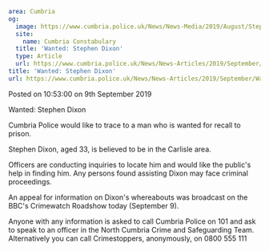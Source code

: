 ```yaml
area: Cumbria
og:
  image: https://www.cumbria.police.uk/News/News-Media/2019/August/Stephen-Dixonjpg-Cropped-380x240.jpg
  site:
    name: Cumbria Constabulary
  title: 'Wanted: Stephen Dixon'
  type: Article
  url: https://www.cumbria.police.uk/News/News-Articles/2019/September/Wanted-Stephen-Dixon.aspx
title: 'Wanted: Stephen Dixon'
url: https://www.cumbria.police.uk/News/News-Articles/2019/September/Wanted-Stephen-Dixon.aspx
```

Posted on 10:53:00 on 9th September 2019

Wanted: Stephen Dixon

Cumbria Police would like to trace to a man who is wanted for recall to prison.

Stephen Dixon, aged 33, is believed to be in the Carlisle area.

Officers are conducting inquiries to locate him and would like the public's help in finding him. Any persons found assisting Dixon may face criminal proceedings.

An appeal for information on Dixon's whereabouts was broadcast on the BBC's Crimewatch Roadshow today (September 9).

Anyone with any information is asked to call Cumbria Police on 101 and ask to speak to an officer in the North Cumbria Crime and Safeguarding Team. Alternatively you can call Crimestoppers, anonymously, on 0800 555 111
